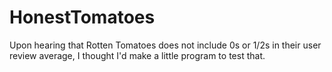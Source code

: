 # HonestTomatoes
Upon hearing that Rotten Tomatoes does not include 0s or 1/2s in their user review average, I thought I'd make a little program to test that.

